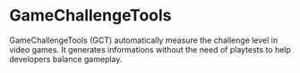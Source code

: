 # GameChallengeTools
GameChallengeTools (GCT) automatically measure the challenge level in video games. It generates informations without the need of playtests to help developers balance gameplay.
